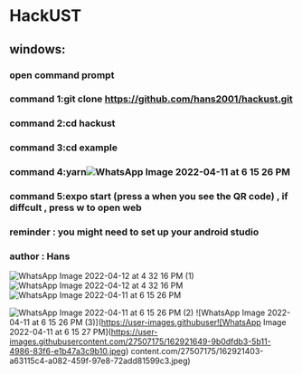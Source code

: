 # HackUST
## windows:
### open command prompt
### command 1:git clone https://github.com/hans2001/hackust.git
### command 2:cd hackust
### command 3:cd example
### command 4:yarn![WhatsApp Image 2022-04-11 at 6 15 26 PM](https://user-images.githubusercontent.com/27507175/162921072-75581cae-f8f3-477e-8240-736d20290ea0.jpeg)

### command 5:expo start (press a when you see the QR code) , if diffcult , press w to open web
### reminder : you might need to set up your android studio

### author : Hans
![WhatsApp Image 2022-04-12 at 4 32 16 PM (1)](https://user-images.githubusercontent.com/27507175/162921101-3ecfb8e2-bf04-43c8-8eeb-ba382766b13c.jpeg)
![WhatsApp Image 2022-04-12 at 4 32 16 PM](https://user-images.githubusercontent.com/27507175/162921112-984c94ba-fa5a-451f-9699-646e34df9669.jpeg)
![WhatsApp Image 2022-04-11 at 6 15 26 PM](https://user-images.githubusercontent.com/27507175/162921274-63a576fa-2cd1-4692-b919-d4857f397b17.jpeg)

![WhatsApp Image 2022-04-11 at 6 15 26 PM (2)](https://user-images.githubusercontent.com/27507175/162921389-b6709e19-24d1-4f99-a202-81aa9bc54275.jpeg)
![WhatsApp Image 2022-04-11 at 6 15 26 PM (3)](https://user-images.githubuser![WhatsApp Image 2022-04-11 at 6 15 27 PM](https://user-images.githubusercontent.com/27507175/162921649-9b0dfdb3-5b11-4986-83f6-e1b47a3c9b10.jpeg)
content.com/27507175/162921403-a63115c4-a082-459f-97e8-72add81599c3.jpeg)


<!-- ![Uploading WhatsApp Image 2022-04-11 at 6.15.27 PM.jpeg…]() -->
